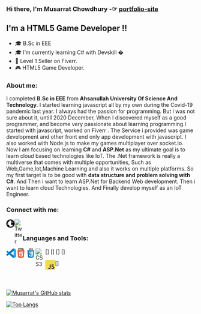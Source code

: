 ### Hi there, I'm Musarrat Chowdhury -☞ [portfolio-site]

## I'm a HTML5 Game Developer !!

- 🎓 B.Sc in EEE
- 🎓 I’m currently learning C# with Devskill �
- 💼 Level 1 Seller on Fiverr.
- 🎮 HTML5 Game Developer.

### About me:

<p>I completed <b>B.Sc in EEE</b> from <b>Ahsanullah University Of Science And Technology</b>. I started learning javascript all by my own during the Covid-19 pandemic last year. I always had the passion for programming. But i was not sure about it, untill 2020 December, When I discovered myself as a good programmer, and become very passionate about learning programming.I started with javascript, worked on Fiverr . The Service i provided was game development and other front end only app development with javascript. I also worked with Node.js to make my games multiplayer over socket.io.
Now I am focusing on learning <b>C#</b> and <b>ASP.Net</b> as my ultimate goal is to learn cloud based technologies like IoT.
The .Net framework is really a multiverse that comes with multiple opportunities, Such as Web,Game,Iot,Machine Learning and also it works on multiple platforms.
So my first target is to be good with <b>data structure and problem solving with C#</b>.
And Then i want to learn ASP.Net for Backend Web development.
Then i want to learn cloud Technologies.
And Finally develop myself as an IoT Engineer.</p>

### Connect with me:

[<img align="left" alt="" width="22px" src="https://raw.githubusercontent.com/iconic/open-iconic/master/svg/globe.svg" />][portfolio-site]
[<img align="left" alt="Twitter"  width="22px" src="https://cdn.jsdelivr.net/npm/simple-icons@v3/icons/twitter.svg" />][linkedin]
[<img align="left" alt="" width="22px" src="https://cdn.jsdelivr.net/npm/simple-icons@v3/icons/instagram.svg" />][instagram]
[<img align="left" alt="" width="22px" src="https://cdn.jsdelivr.net/npm/simple-icons@3.13.0/icons/fiverr.svg" />][fiverr]

<br />

### Languages and Tools:

[<img align="left" alt="Visual Studio Code" width="26px" src="https://raw.githubusercontent.com/github/explore/80688e429a7d4ef2fca1e82350fe8e3517d3494d/topics/visual-studio-code/visual-studio-code.png" />]
[<img align="left" alt="HTML5" width="26px" src="https://raw.githubusercontent.com/github/explore/80688e429a7d4ef2fca1e82350fe8e3517d3494d/topics/html/html.png" />]
[<img align="left" alt="CSS3" width="26px" src="https://raw.githubusercontent.com/github/explore/80688e429a7d4ef2fca1e82350fe8e3517d3494d/topics/css/css.png" />]
[<img align="left" alt="CSS3" width="26px" src="https://www.corsinvest.it/wp-content/uploads/2019/10/csharp-logo-18544_737x675.png" />]

[<img align="left" alt="JavaScript" width="26px" src="https://raw.githubusercontent.com/github/explore/80688e429a7d4ef2fca1e82350fe8e3517d3494d/topics/javascript/javascript.png" />]

<br />
<br />

[![Musarrat's GitHub stats](https://github-readme-stats.vercel.app/api?username=musarratChowdhury&show_icons=true&theme=radical)](https://github.com/anuraghazra/github-readme-stats)

[![Top Langs](https://github-readme-stats.vercel.app/api/top-langs/?username=musarratChowdhury)](https://github.com/anuraghazra/github-readme-stats)

[portfolio-site]: https://musarratchowdhurygames.netlify.app
[fiverr]: https://www.fiverr.com/users/musarratchowdhu/
[facebook]: https://www.facebook.com/mushimuhit/
[instagram]: https://instagram.com/musarratchowdhu
[linkedin]: https://linkedin.com/in/musarrat-chowdhury-9506351a6/
